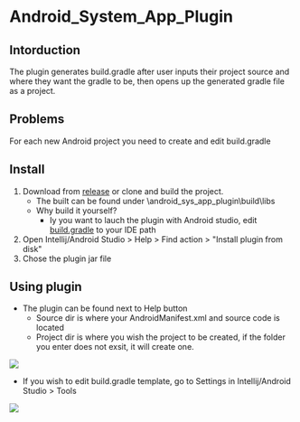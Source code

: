 # Android_System_App_Plugin
## Intorduction
The plugin generates build.gradle after user inputs their project source and where they want the gradle to be, then opens up the generated gradle file as a project.
## Problems
For each new Android project you need to create and edit build.gradle
## Install
1. Download from [release](https://github.com/Alwin-Lin/Android_System_App_Plugin/releases/tag/1.0) or clone and build the project.
   * The built can be found under \android_sys_app_plugin\build\libs
   * Why build it yourself? 
      * Iy you want to lauch the plugin with Android studio, edit [build.gradle](https://github.com/Alwin-Lin/Android_System_App_Plugin/blob/ae6c056a9ce599a36c8b1984ede57f5c63642a79/build.gradle#L31) to your IDE path
2. Open Intellij/Android Studio > Help > Find action > "Install plugin from disk"
3. Chose the plugin jar file
## Using plugin
- The plugin can be found next to Help button
  - Source dir is where your AndroidManifest.xml and source code is located
  - Project dir is where you wish the project to be created, if the folder you enter does not exsit, it will create one.

![](https://user-images.githubusercontent.com/22556115/87254708-4ea77a00-c439-11ea-9a52-22d972f971f2.png)

- If you wish to edit build.gradle template, go to Settings in Intellij/Android Studio > Tools

![](https://user-images.githubusercontent.com/22556115/87254709-4f401080-c439-11ea-82a3-e7034527596e.png)
